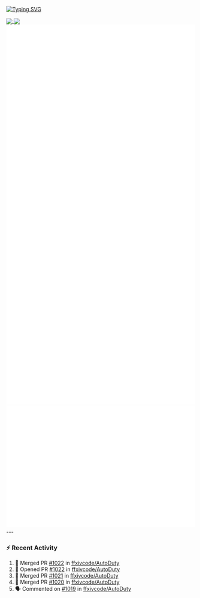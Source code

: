 [![Typing SVG](https://readme-typing-svg.demolab.com?font=Fira+Code&duration=1000&pause=1000&multiline=true&repeat=false&width=435&lines=Simon+Latusek+%7C+Gameplay+Engineer)](https://git.io/typing-svg)

<a href="https://github.com/anuraghazra/github-readme-stats">
  <img height=200 align="center" src="https://github-readme-stats.vercel.app/api?username=erdelf&theme=radical" />
</a>
<a href="https://github.com/anuraghazra/convoychat">
  <img height=200 align="center" src="https://streak-stats.demolab.com?user=erdelf&theme=radical&mode=weekly" />
</a>

<picture>
  <img src="/github-metrics.svg" alt="Metrics">
</picture>

<picture>
  <img src="/github-metrics-achievements.svg" alt="Achievements">
</picture>
---

### :zap: Recent Activity
<!--START_SECTION:activity-->
1. 🎉 Merged PR [#1022](https://github.com/ffxivcode/AutoDuty/pull/1022) in [ffxivcode/AutoDuty](https://github.com/ffxivcode/AutoDuty)
2. 💪 Opened PR [#1022](https://github.com/ffxivcode/AutoDuty/pull/1022) in [ffxivcode/AutoDuty](https://github.com/ffxivcode/AutoDuty)
3. 🎉 Merged PR [#1021](https://github.com/ffxivcode/AutoDuty/pull/1021) in [ffxivcode/AutoDuty](https://github.com/ffxivcode/AutoDuty)
4. 🎉 Merged PR [#1020](https://github.com/ffxivcode/AutoDuty/pull/1020) in [ffxivcode/AutoDuty](https://github.com/ffxivcode/AutoDuty)
5. 🗣 Commented on [#1019](https://github.com/ffxivcode/AutoDuty/issues/1019#issuecomment-3038976986) in [ffxivcode/AutoDuty](https://github.com/ffxivcode/AutoDuty)
<!--END_SECTION:activity-->

<!--
**erdelf/erdelf** is a ✨ _special_ ✨ repository because its `README.md` (this file) appears on your GitHub profile.

Here are some ideas to get you started:

- 🔭 I’m currently working on ...
- 🌱 I’m currently learning ...
- 👯 I’m looking to collaborate on ...
- 🤔 I’m looking for help with ...
- 💬 Ask me about ...
- 📫 How to reach me: ...
- 😄 Pronouns: ...
- ⚡ Fun fact: ...
-->
